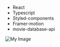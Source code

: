 - React
- Typescript
- Styled-components
- Framer-motion
- movie-database-api

![My Image](afbeelding-netflix-clone.png)
